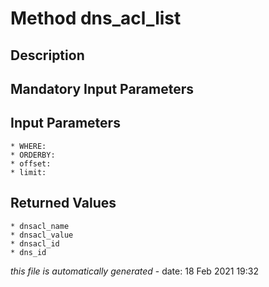 # Method dns_acl_list

## Description
	

## Mandatory Input Parameters

## Input Parameters
	* WHERE:
	* ORDERBY:
	* offset:
	* limit:

## Returned Values
	* dnsacl_name
	* dnsacl_value
	* dnsacl_id
	* dns_id


*this file is automatically generated* - date: 18 Feb 2021 19:32